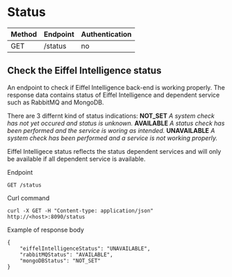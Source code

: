 # Status

|Method|Endpoint         |Authentication|
|------|-----------------|--------------|
|GET   |/status          |no            |

## Check the Eiffel Intelligence status

An endpoint to check if Eiffel Intelligence back-end is working properly.
The response data contains status of Eiffel Intelligence and dependent service
such as RabbitMQ and MongoDB.

There are 3 differnt kind of status indications:
 **NOT_SET** *A system check has not yet occured and status is unknown.*
 **AVAILABLE** *A status check has been performed and the service is woring as intended.*
 **UNAVAILABLE** *A system check has been performed and a service is not working properly.*

Eiffel Intelligece status reflects the status dependent services and will only be
available if all dependent service is available.

Endpoint

    GET /status

Curl command

    curl -X GET -H "Content-type: application/json" http://<host>:8090/status

Example of response body

    {
        "eiffelIntelligenceStatus": "UNAVAILABLE",
        "rabbitMQStatus": "AVAILABLE",
        "mongoDBStatus": "NOT_SET"
    }
